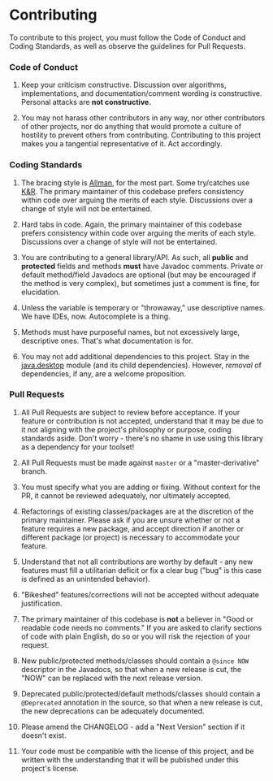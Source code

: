 # Contributing

To contribute to this project, you must follow the Code of Conduct and Coding Standards, as well as observe the guidelines for Pull Requests.

### Code of Conduct

1. Keep your criticism constructive. Discussion over algorithms, implementations, and documentation/comment wording is constructive. Personal attacks are **not constructive.**

2. You may not harass other contributors in any way, nor other contributors of other projects, nor do anything that would promote a culture of hostility to prevent others from contributing. Contributing to this project makes you a tangential representative of it. Act accordingly. 


### Coding Standards

1. The bracing style is [Allman](https://en.wikipedia.org/wiki/Indentation_style#Allman_style), for the most part. Some try/catches use [K&R](https://en.wikipedia.org/wiki/Indentation_style#K&R_style). The primary maintainer of this codebase prefers consistency within code over arguing the merits of each style. Discussions over a change of style will not be entertained.

2. Hard tabs in code. Again, the primary maintainer of this codebase prefers consistency within code over arguing the merits of each style. Discussions over a change of style will not be entertained.

3. You are contributing to a general library/API. As such, all **public** and **protected** fields and methods **must** have Javadoc comments. Private or default method/field Javadocs are optional (but may be encouraged if the method is very complex), but sometimes just a comment is fine, for elucidation. 

4. Unless the variable is temporary or "throwaway," use descriptive names. We have IDEs, now. Autocomplete is a thing. 

5. Methods must have purposeful names, but not excessively large, descriptive ones. That's what documentation is for.

6. You may not add additional dependencies to this project. Stay in the [java.desktop](https://docs.oracle.com/en/java/javase/11/docs/api/java.desktop/module-summary.html) module (and its child dependencies). However, *removal* of dependencies, if any, are a welcome proposition.

### Pull Requests

1. All Pull Requests are subject to review before acceptance. If your feature or contribution is not accepted, understand that it may be due to it not aligning with the project's philosophy or purpose, coding standards aside. Don't worry - there's no shame in use using this library as a dependency for your toolset!

2. All Pull Requests must be made against `master` or a "master-derivative" branch.

3. You must specify what you are adding or fixing. Without context for the PR, it cannot be reviewed adequately, nor ultimately accepted.

4. Refactorings of existing classes/packages are at the discretion of the primary maintainer. Please ask if you are unsure whether or not a feature requires a new package, and accept direction if another or different package (or project) is necessary to accommodate your feature.

5. Understand that not all contributions are worthy by default - any new features must fill a utilitarian deficit or fix a clear bug ("bug" is this case is defined as an unintended behavior). 

6. "Bikeshed" features/corrections will not be accepted without adequate justification.

7. The primary maintainer of this codebase is **not** a believer in "Good or readable code needs no comments." If you are asked to clarify sections of code with plain English, do so or you will risk the rejection of your request.

8. New public/protected methods/classes should contain a `@since NOW` descriptor in the Javadocs, so that when a new release is cut, the "NOW" can be replaced with the next release version.   

9. Deprecated public/protected/default methods/classes should contain a `@Deprecated` annotation in the source, so that when a new release is cut, the new deprecations can be adequately documented.

10. Please amend the CHANGELOG - add a "Next Version" section if it doesn't exist.

11. Your code must be compatible with the license of this project, and be written with the understanding that it will be published under this project's license.  

